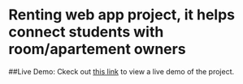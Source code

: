 # Renting web app project, it helps connect students with room/apartement owners

##Live Demo:
Ckeck out [this link](https://coloc-kech.netlify.app/) to view a live demo of the project.


